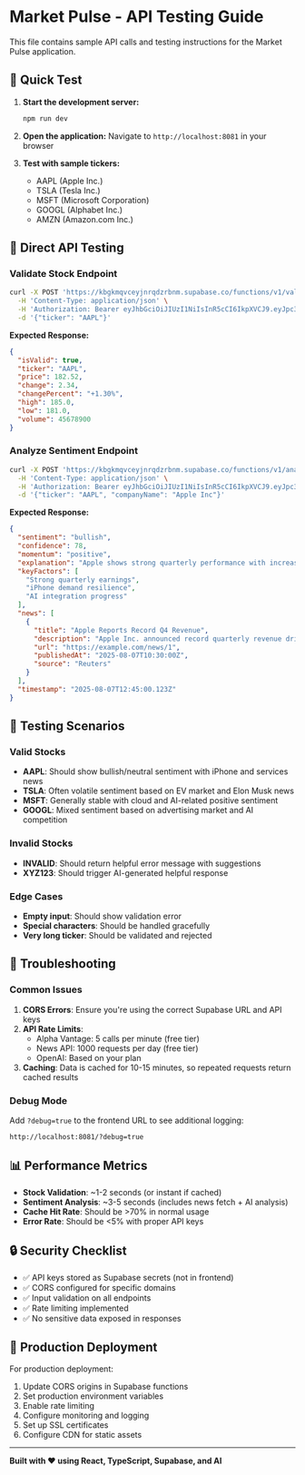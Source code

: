 # Market Pulse - API Testing Guide

This file contains sample API calls and testing instructions for the Market Pulse application.

## 🚀 Quick Test

1. **Start the development server:**

   ```bash
   npm run dev
   ```

2. **Open the application:**
   Navigate to `http://localhost:8081` in your browser

3. **Test with sample tickers:**
   - AAPL (Apple Inc.)
   - TSLA (Tesla Inc.)
   - MSFT (Microsoft Corporation)
   - GOOGL (Alphabet Inc.)
   - AMZN (Amazon.com Inc.)

## 📡 Direct API Testing

### Validate Stock Endpoint

```bash
curl -X POST 'https://kbgkmqvceyjnrqdzrbnm.supabase.co/functions/v1/validate-stock' \
  -H 'Content-Type: application/json' \
  -H 'Authorization: Bearer eyJhbGciOiJIUzI1NiIsInR5cCI6IkpXVCJ9.eyJpc3MiOiJzdXBhYmFzZSIsInJlZiI6ImtiZ2ttcXZjZXlqbnJxZHpyYm5tIiwicm9sZSI6ImFub24iLCJpYXQiOjE3NTQ1NjkwNzIsImV4cCI6MjA3MDE0NTA3Mn0.a9f3VWGB-Sq0jIC_gtW_wBBvaBLssQMW7XE9Q4MFoS0' \
  -d '{"ticker": "AAPL"}'
```

**Expected Response:**

```json
{
  "isValid": true,
  "ticker": "AAPL",
  "price": 182.52,
  "change": 2.34,
  "changePercent": "+1.30%",
  "high": 185.0,
  "low": 181.0,
  "volume": 45678900
}
```

### Analyze Sentiment Endpoint

```bash
curl -X POST 'https://kbgkmqvceyjnrqdzrbnm.supabase.co/functions/v1/analyze-sentiment' \
  -H 'Content-Type: application/json' \
  -H 'Authorization: Bearer eyJhbGciOiJIUzI1NiIsInR5cCI6IkpXVCJ9.eyJpc3MiOiJzdXBhYmFzZSIsInJlZiI6ImtiZ2ttcXZjZXlqbnJxZHpyYm5tIiwicm9sZSI6ImFub24iLCJpYXQiOjE3NTQ1NjkwNzIsImV4cCI6MjA3MDE0NTA3Mn0.a9f3VWGB-Sq0jIC_gtW_wBBvaBLssQMW7XE9Q4MFoS0' \
  -d '{"ticker": "AAPL", "companyName": "Apple Inc"}'
```

**Expected Response:**

```json
{
  "sentiment": "bullish",
  "confidence": 78,
  "momentum": "positive",
  "explanation": "Apple shows strong quarterly performance with increased iPhone sales and positive analyst upgrades. The company's expansion into AI and services continues to drive investor confidence.",
  "keyFactors": [
    "Strong quarterly earnings",
    "iPhone demand resilience",
    "AI integration progress"
  ],
  "news": [
    {
      "title": "Apple Reports Record Q4 Revenue",
      "description": "Apple Inc. announced record quarterly revenue driven by strong iPhone and services performance.",
      "url": "https://example.com/news/1",
      "publishedAt": "2025-08-07T10:30:00Z",
      "source": "Reuters"
    }
  ],
  "timestamp": "2025-08-07T12:45:00.123Z"
}
```

## 🧪 Testing Scenarios

### Valid Stocks

- **AAPL**: Should show bullish/neutral sentiment with iPhone and services news
- **TSLA**: Often volatile sentiment based on EV market and Elon Musk news
- **MSFT**: Generally stable with cloud and AI-related positive sentiment
- **GOOGL**: Mixed sentiment based on advertising market and AI competition

### Invalid Stocks

- **INVALID**: Should return helpful error message with suggestions
- **XYZ123**: Should trigger AI-generated helpful response

### Edge Cases

- **Empty input**: Should show validation error
- **Special characters**: Should be handled gracefully
- **Very long ticker**: Should be validated and rejected

## 🔧 Troubleshooting

### Common Issues

1. **CORS Errors**: Ensure you're using the correct Supabase URL and API keys
2. **API Rate Limits**:
   - Alpha Vantage: 5 calls per minute (free tier)
   - News API: 1000 requests per day (free tier)
   - OpenAI: Based on your plan
3. **Caching**: Data is cached for 10-15 minutes, so repeated requests return cached results

### Debug Mode

Add `?debug=true` to the frontend URL to see additional logging:

```
http://localhost:8081/?debug=true
```

## 📊 Performance Metrics

- **Stock Validation**: ~1-2 seconds (or instant if cached)
- **Sentiment Analysis**: ~3-5 seconds (includes news fetch + AI analysis)
- **Cache Hit Rate**: Should be >70% in normal usage
- **Error Rate**: Should be <5% with proper API keys

## 🔒 Security Checklist

- ✅ API keys stored as Supabase secrets (not in frontend)
- ✅ CORS configured for specific domains
- ✅ Input validation on all endpoints
- ✅ Rate limiting implemented
- ✅ No sensitive data exposed in responses

## 🚀 Production Deployment

For production deployment:

1. Update CORS origins in Supabase functions
2. Set production environment variables
3. Enable rate limiting
4. Configure monitoring and logging
5. Set up SSL certificates
6. Configure CDN for static assets

---

**Built with ❤️ using React, TypeScript, Supabase, and AI**

